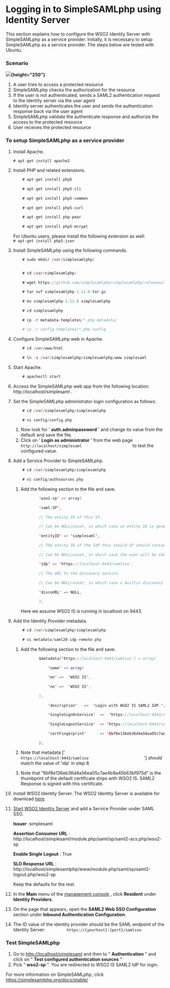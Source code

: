 # Logging in to SimpleSAMLphp using Identity Server

This section explains how to configure the WSO2 Identity Server with
SimpleSAMLphp as a service provider. Initially, it is necessary to setup
SimpleSAMLphp as a service provider. The steps below are tested with
Ubuntu.

### **Scenario**

**![](attachments/103331282/103331283.png){height="250"}**

1.  A user tries to access a protected resource
2.  SimpleSAMLphp checks the authorization for the resource
3.  If the user is not authenticated, sends a SAML2 authentication
    request to the Identity server via the user agent
4.  Identity server authenticates the user and sends the authentication
    response back via the user agent
5.  SimpleSAMLphp validate the authenticate response and authorize the
    access to the protected resource
6.  User receives the protected resource

### **To setup SimpleSAMLphp as a service provider**

1.  Install Apache.

    ``` java
    # apt-get install apache2 
    ```

2.  Install PHP and related extensions.

    ``` java
        # apt-get install php5  
          
        # apt-get install php5-cli  
          
        # apt-get install php5-common  
          
        # apt-get install php5-curl  
          
        # apt-get install php-pear  
          
        # apt-get install php5-mcrypt 
    ```

    For Ubuntu users, please install the following extension as well:
    `            # apt-get install php5-json           `

3.  Install SimpleSAMLphp using the following commands.

    ``` java
        # sudo mkdir /var/simplesamlphp/
    
    
        # cd /var/simplesamlphp/  
          
        # wget https://github.com/simplesamlphp/simplesamlphp/releases/download/simplesamlphp-1.11.0/simplesamlphp-1.11.0.tar.gz  
          
        # tar xvf simplesamlphp-1.11.0.tar.gz  
          
        # mv simplesamlphp-1.11.0 simplesamlphp  
          
        # cd simplesamlphp  
          
        # cp -r metadata-templates/*.php metadata/  
          
        # cp -r config-templates/*.php config 
    ```

4.  Configure SimpleSAMLphp web in Apache.

    ``` java
        # cd /var/www/html
          
        # ln -s /var/simplesamlphp/simplesamlphp/www simplesaml 
    ```

5.  Start Apache.

    ``` java
        # apachectl start  
    ```

6.  Access the SimpleSAMLphp web app from the following location:
    http://localhost/simplesaml .
7.  Set the SimpleSAMLphp administrator login configuration as follows:

    ``` java
        # cd /var/simplesamlphp/simplesamlphp  
          
        # vi config/config.php  
    ```

    1.  Now look for ' **auth.adminpassword** ' and change its value
        from the default and save the file.
    2.  Click on ' **Login as administrator** ' from the web page
        `                         http://localhost/simplesaml                       `
        to test the configured value.

8.  Add a Service Provider to SimpleSAMLphp.

    ``` java
        # cd /var/simplesamlphp/simplesamlphp  
          
        # vi config/authsources.php 
    ```

    1.  Add the following section to the file and save.

        ``` java
                'wso2-sp' => array(  
                  
                'saml:SP',  
                  
                // The entity ID of this SP.  
                  
                // Can be NULL/unset, in which case an entity ID is generated based on the metadata URL.  
                  
                'entityID' => 'simplesaml',  
                  
                // The entity ID of the IdP this should SP should contact.  
                  
                // Can be NULL/unset, in which case the user will be shown a list of available IdPs.  
                  
                'idp' => 'https://localhost:9443/samlsso',  
                  
                // The URL to the discovery service.  
                  
                // Can be NULL/unset, in which case a builtin discovery service will be used.  
                  
                'discoURL' => NULL,  
                  
                ),
        ```

        Here we assume WSO2 IS is running in localhost on 9443.

9.  Add the Identity Provider metadata.

    ``` java
        # cd /var/simplesamlphp/simplesamlphp  
          
        # vi metadata/saml20-idp-remote.php 
    ```

    1.  Add the following section to the file and save.

        ``` java
                $metadata['https://localhost:9443/samlsso'] = array(  
                  
                    'name' => array(  
                  
                    'en' =>  'WSO2 IS',  
                  
                    'no' =>  'WSO2 IS',  
                  
                ),  
                  
                    'description'   =>  'Login with WSO2 IS SAML2 IdP.',  
                  
                    'SingleSignOnService'  =>  'https://localhost:9443/samlsso',  
                  
                    'SingleLogoutService'  => 'https://localhost:9443/samlsso',  
                  
                    'certFingerprint'      => '6bf8e136eb36d4a56ea05c7ae4b9a45b63bf975d'  
                  
                );
        ```

    2.  Note that metadata \['
        `                           https://localhost:9443/samlsso                         `
        '\] should match the value of 'idp' in step 8.

    3.  Note that "6bf8e136eb36d4a56ea05c7ae4b9a45b63bf975d" is the
        thumbprint of the default certificate ships with WSO2 IS. SAML2
        Response is signed with this certificate.

10. Install WSO2 Identity Server. The WSO2 Identity Server is available
    for download [here](http://wso2.com/products/identity-server).
11. [Start WSO2 Identity
    Server](https://docs.wso2.com/display/IS530/Running+the+Product) and
    add a Service Provider under SAML SSO.

    **Issuer** :simplesaml

    **Assertion Consumer URL** :
    http://localhost/simplesaml/module.php/saml/sp/saml2-acs.php/wso2-sp

    **Enable Single Logout** : True

    **SLO Response URL** :
    http://localhost/simplesamlphp/www/module.php/saml/sp/saml2-logout.php/wso2-sp

    Keep the defaults for the rest.

12. In the **Main** menu of the [management
    console](https://docs.wso2.com/display/IS530/Getting+Started+with+the+Management+Console)
    , click **Resident** under **Identity Providers**.

13. On the page that appears, open the **SAML2 Web SSO Configuration**
    section under **Inbound Authentication Configuration**.
14. The ID value of the identity provider should be the SAML endpoint of
    the Identity Server:
    `          https://{yourhost}:{port}/samlsso         `

### Test SimpleSAMLphp

1.  Go to <http://localhost/simplesaml> and then to " **Authentication**
    " and click on " **Test configured authentication sources** "
2.  Pick " **wso2-sp** ". You are redirected to WSO2 IS SAML2 IdP for
    login.

For more information on SimpleSAMLphp, click
<https://simplesamlphp.org/docs/stable/>
